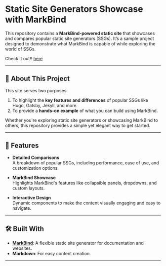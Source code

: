 # Static Site Generators Showcase with MarkBind

This repository contains a **MarkBind-powered static site** that showcases and compares popular static site generators (SSGs). It’s a sample project designed to demonstrate what MarkBind is capable of while exploring the world of SSGs.

Check it out!! [here](https://gerteck.github.io/mb-SSGs/)

---

## 📖 About This Project

This site serves two purposes:  
1. To highlight the **key features and differences** of popular SSGs like Hugo, Gatsby, Jekyll, and more.  
2. To provide a **hands-on example** of what you can build using MarkBind.

Whether you're exploring static site generators or showcasing MarkBind to others, this repository provides a simple yet elegant way to get started.

---

## 🚀 Features

- **Detailed Comparisons**  
  A breakdown of popular SSGs, including performance, ease of use, and customization options.  

- **MarkBind Showcase**  
  Highlights MarkBind's features like collapsible panels, dropdowns, and custom layouts.  

- **Interactive Design**  
  Dynamic components to make the content visually engaging and easy to navigate.  

---

## 🛠️ Built With

- **[MarkBind](https://markbind.org/)**: A flexible static site generator for documentation and websites.  
- **Markdown**: For easy content creation.  

---

